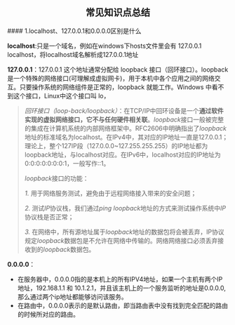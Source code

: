 <h2 align="center">常见知识点总结</h2>
#### 1.localhost、127.0.0.1和0.0.0.0区别是什么

**localhost**:只是一个域名，例如在windows下hosts文件里会有 127.0.0.1 localhost，将localhost域名解析成127.0.0.1地址

**127.0.0.1**：127.0.0.1 这个地址通常分配给 loopback 接口（回环接口）。loopback 是一个特殊的网络接口(可理解成虚拟网卡)，用于本机中各个应用之间的网络交互。只要操作系统的网络组件是正常的，loopback 就能工作。Windows 中看不到这个接口，Linux中这个接口叫 lo，

> *回环接口（loop-back/loopback）*：在TCP/IP中回环设备是一个**通过软件实现的虚拟网络接口，它不与任何硬件相关联**。*loopback*接口一般被完整的集成在计算机系统的内部网络框架中。RFC2606中明确指出了*loopback*地址的标准域名为localhost。在IPv4中，其对应的IP地址一直是127.0.0.1；理论上，整个127IP段（127.0.0.0~127.255.255.255）的IP地址都为loopback地址，与localhost对应。在IPv6中，localhost对应的IP地址为0:0:0:0:0:0:0:1，一般写作::1。
> 
> *loopback*接口的功能：
>
> *1.* 用于网络服务测试，避免由于远程网络接入带来的安全问题；
>
> *2.* 测试*IP*协议栈，我们通过*ping loopback*地址的方式来测试操作系统中*IP*协议栈是否正常；
>
> *3.* 在网络中，所有源地址属于*loopback*地址的数据包将会被丢弃，IP协议规定*loopback*数据包是不允许在网络中传输的。网络网络接口必须丢弃接收到的*loopback*数据包。

**0.0.0.0**：

* 在服务器中，0.0.0.0指的是本机上的所有IPV4地址，如果一个主机有两个IP地址，192.168.1.1 和 10.1.2.1，并且该主机上的一个服务监听的地址是0.0.0.0,那么通过两个ip地址都能够访问该服务。 
* 在路由中，0.0.0.0表示的是默认路由，即当路由表中没有找到完全匹配的路由的时候所对应的路由。